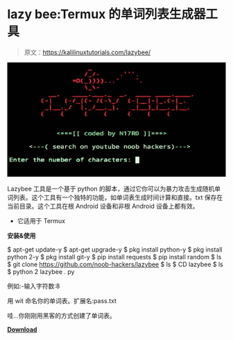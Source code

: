 # lazy bee:Termux 的单词列表生成器工具

> 原文：<https://kalilinuxtutorials.com/lazybee/>

[![Lazybee : Wordlist Generator Tool For Termux](img/7cfd4c10cfb60e3715f9ec04e574061c.png "Lazybee : Wordlist Generator Tool For Termux")](https://1.bp.blogspot.com/-cek5hD8ru_s/XxxKjMqfcfI/AAAAAAAAHDo/M3XzIcNvz-Aa3ZZkC0iJ_tAEVPCZYmM7ACLcBGAsYHQ/s1600/Lazybee.png)

Lazybee 工具是一个基于 python 的脚本，通过它你可以为暴力攻击生成随机单词列表。这个工具有一个独特的功能，如单词表生成时间计算和直接。txt 保存在当前目录。这个工具在根 Android 设备和非根 Android 设备上都有效。

*   它适用于 Termux

**安装&使用**

$ apt-get update-y
$ apt-get upgrade-y
$ pkg install python-y
$ pkg install python 2-y
$ pkg install git-y
$ pip install requests
$ pip install random
$ ls
$ git clone https://github.com/noob-hackers/lazybee
$ ls
$ CD lazybee
$ ls
$ python 2 lazybee . py

例如:-输入字符数:8

用 wit 命名你的单词表。扩展名:pass.txt

哇…你刚刚用黑客的方式创建了单词表。

[**Download**](https://github.com/noob-hackers/lazybee)